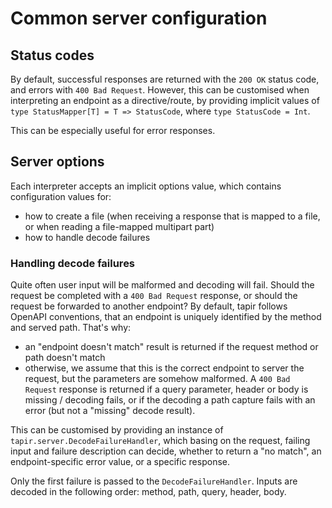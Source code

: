 # Common server configuration

## Status codes

By default, successful responses are returned with the `200 OK` status code, and errors with `400 Bad Request`. However,
this can be customised when interpreting an endpoint as a directive/route, by providing implicit values of 
`type StatusMapper[T] = T => StatusCode`, where `type StatusCode = Int`.

This can be especially useful for error responses.
  
## Server options

Each interpreter accepts an implicit options value, which contains configuration values for:

* how to create a file (when receiving a response that is mapped to a file, or when reading a file-mapped multipart 
  part)
* how to handle decode failures  
  
### Handling decode failures

Quite often user input will be malformed and decoding will fail. Should the request be completed with a 
`400 Bad Request` response, or should the request be forwarded to another endpoint? By default, tapir follows OpenAPI 
conventions, that an endpoint is uniquely identified by the method and served path. That's why:

* an "endpoint doesn't match" result is returned if the request method or path doesn't match
* otherwise, we assume that this is the correct endpoint to server the request, but the parameters are somehow 
  malformed. A `400 Bad Request` response is returned if a query parameter, header or body is missing / decoding fails, 
  or if the decoding a path capture fails with an error (but not a "missing" decode result).

This can be customised by providing an instance of `tapir.server.DecodeFailureHandler`, which basing on the request, 
failing input and failure description can decide, whether to return a "no match", an endpoint-specific error value, 
or a specific response.

Only the first failure is passed to the `DecodeFailureHandler`. Inputs are decoded in the following order: method, 
path, query, header, body.
